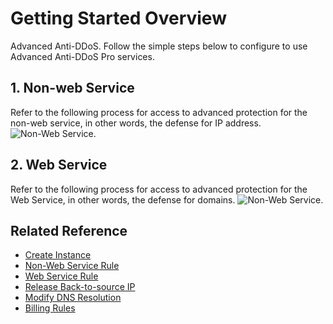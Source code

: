 # Getting Started Overview

Advanced Anti-DDoS. Follow the simple steps below to configure to use Advanced Anti-DDoS Pro services.

## 1. Non-web Service

Refer to the following process for access to advanced protection for the non-web service, in other words, the defense for IP address.
![Non-Web Service](https://github.com/jdcloudcom/cn/blob/edit/image/Advanced%20Anti-DDoS/rules01.png).

## 2. Web Service

Refer to the following process for access to advanced protection for the Web Service, in other words, the defense for domains.
![Non-Web Service](https://github.com/jdcloudcom/cn/blob/edit/image/Advanced%20Anti-DDoS/rules02.png).

## Related Reference
- [Create Instance](Create-Instance.md)
- [Non-Web Service Rule](Non-Web-Service-Forwarding-Rule.md)
- [Web Service Rule](Web-Service-Forwarding-Rule.md)
- [Release Back-to-source IP](Whitelist-local-IP-subnet.md)
- [Modify DNS Resolution](Update-DNS-Settings.md)
- [Billing Rules](../../Pricing/Billing-Rules.md)

